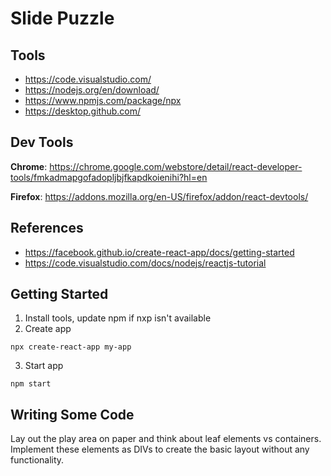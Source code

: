 Slide Puzzle
============

Tools
-----
* https://code.visualstudio.com/
* https://nodejs.org/en/download/
* https://www.npmjs.com/package/npx
* https://desktop.github.com/

Dev Tools
---------
**Chrome**: https://chrome.google.com/webstore/detail/react-developer-tools/fmkadmapgofadopljbjfkapdkoienihi?hl=en

**Firefox**: https://addons.mozilla.org/en-US/firefox/addon/react-devtools/

References
----------
* https://facebook.github.io/create-react-app/docs/getting-started
* https://code.visualstudio.com/docs/nodejs/reactjs-tutorial

Getting Started
---------------
1. Install tools, update npm if nxp isn't available
2. Create app

```
npx create-react-app my-app
```

3. Start app

```
npm start
```

Writing Some Code
-----------------
Lay out the play area on paper and think about leaf elements vs containers.
Implement these elements as DIVs to create the basic layout without any
functionality.

